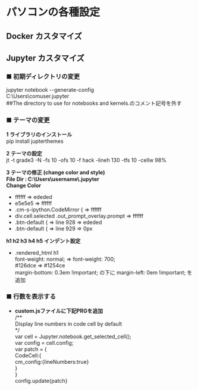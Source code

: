# __パソコンの各種設定__


## __Docker カスタマイズ__


## __Jupyter カスタマイズ__

### ■ __初期ディレクトリの変更__
jupyter notebook --generate-config  
C:\Users\comuser\.jupyter  
##The directory to use for notebooks and kernels.のコメント記号を外す


### ■ __テーマの変更__
__1 ライブラリのインストール__  
pip install jupterthemes

__2 テーマの設定__  
jt -t grade3 -N -fs 10 -ofs 10 -f hack -lineh 130 -tfs 10 -cellw 98%

__3 テーマの修正 (change color and style)__  
__File Dir : C:\Users\username\\.jupyter__  
__Change Color__  
- ffffff ⇒ ededed  
- e5e5e5 ⇒ ffffff  
- .cm-s-ipython.CodeMirror { ⇒ ffffff  
- div.cell.selected .out_prompt_overlay.prompt ⇒ ffffff  
- .btn-default { ⇒ line 928 ⇒ ededed  
- .btn-default { ⇒ line 929 ⇒ 0px  

__h1 h2 h3 h4 h5 インデント設定__  
 - .rendered_html h1  
   font-weight: normal; ⇒ font-weight: 700;  
   #126dce ⇒ #1254ce  
 margin-bottom: 0.3em !important; の下に margin-left: 0em !important; を追加

### __■ 行数を表示する__
- __custom.jsファイルに下記PRGを追加__  
/**  
Display line numbers in code cell by default  
*/  
var cell = Jupyter.notebook.get_selected_cell();  
var config = cell.config;  
var patch = {  
  CodeCell:{  
    cm_config:{lineNumbers:true}  
  }  
}  
config.update{patch}  



